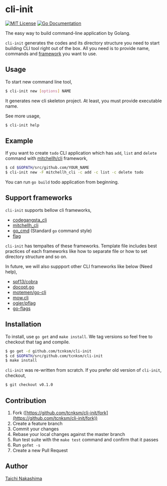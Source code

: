 cli-init
====

[![MIT License](http://img.shields.io/badge/license-MIT-blue.svg?style=flat-square)][license]
[![Go Documentation](http://img.shields.io/badge/go-documentation-blue.svg?style=flat-square)][godocs]

[license]: https://github.com/tcnksm/cli-init/blob/master/LICENSE
[godocs]: http://godoc.org/github.com/tcnksm/cli-init

The easy way to build command-line application by Golang.

`cli-init` generates the codes and its directory structure you need to start building CLI tool right out of the box.
All you need is to provide name, commands and [framework](#support-frameworks) you want to use. 

## Usage

To start new command line tool,

```bash
$ cli-init new [options] NAME
```
It generates new cli skeleton project. At least, you must provide executable name.

See more usage,

```bash
$ cli-init help
```

## Example

If you want to create `todo` CLI application which has `add`, `list` and `delete` command with
[mitchellh/cli](https://github.com/mitchellh/cli) framework,

```bash
$ cd $GOPATH/src/github.com/YOUR_NAME
$ cli-init new -F mitchellh_cli -c add -c list -c delete todo
```

You can run `go build` todo application from beginning.

## Support frameworks

`cli-init` supports bellow cli frameworks,

- [codegangsta_cli](https://github.com/codegangsta/cli)
- [mitchellh_cli](https://github.com/mitchellh/cli)
- [go_cmd]() (Standard `go` command style)
- [flag](https://golang.org/pkg/flag/)

`cli-init` has tempaltes of these frameworks. Template file includes best practices of each frameworks like
how to separate file or how to set directory structure and so on.

In future, we will also suppport other CLI frameworks like below (Need help),

- [spf13/cobra](https://github.com/spf13/cobra)
- [docopt.go](https://github.com/docopt/docopt.go)
- [motemen/go-cli](https://github.com/motemen/go-cli)
- [mow.cli](https://github.com/jawher/mow.cli)
- [ogier/pflag](https://github.com/ogier/pflag)
- [go-flags](https://github.com/jessevdk/go-flags)

## Installation

To install, use `go get` and `make install`. We tag versions so feel free to checkout that tag and compile.

```bash
$ go get -d github.com/tcnksm/cli-init
$ cd $GOPATH/src/github.com/tcnksm/cli-init
$ make install 
```

`cli-init` was re-written from scratch. If you prefer old version of `cli-init`, checkout,

```bash
$ git checkout v0.1.0
```

## Contribution

1. Fork ([https://github.com/tcnksm/cli-init/fork](https://github.com/tcnksm/cli-init/fork))
1. Create a feature branch
1. Commit your changes
1. Rebase your local changes against the master branch
1. Run test suite with the `make test` command and confirm that it passes
1. Run `gofmt -s`
1. Create a new Pull Request

## Author

[Taichi Nakashima](https://github.com/tcnksm)
